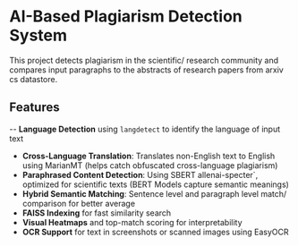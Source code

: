 # AI-Based Plagiarism Detection System
This project detects plagiarism in the scientific/ research community and compares input paragraphs to the abstracts of research papers from arxiv cs datastore.

## Features
-- **Language Detection** using `langdetect` to identify the language of input text  
- **Cross-Language Translation**: Translates non-English text to English using MarianMT (helps catch obfuscated cross-language plagiarism)
- **Paraphrased Content Detection**: Using SBERT allenai-specter`, optimized for scientific texts (BERT Models capture semantic meanings)
- **Hybrid Semantic Matching**: Sentence level and paragraph level match/ comparison for better average
- **FAISS Indexing** for fast similarity search  
- **Visual Heatmaps** and top-match scoring for interpretability  
- **OCR Support** for text in screenshots or scanned images using EasyOCR
